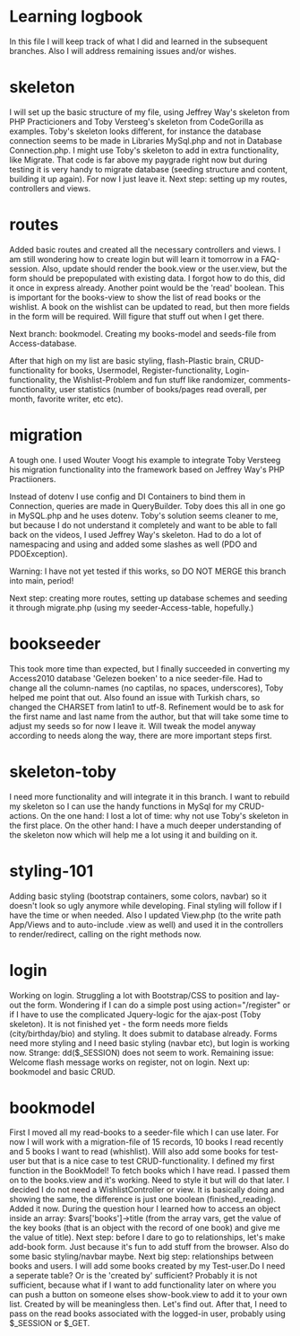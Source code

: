 # Learning logbook
In this file I will keep track of what I did and learned in the subsequent branches.
Also I will address remaining issues and/or wishes.

# skeleton
I will set up the basic structure of my file, using Jeffrey Way's skeleton from PHP Practicioners and Toby Versteeg's skeleton from CodeGorilla as examples. Toby's skeleton looks different, for instance the database connection seems to be made in Libraries MySql.php and not in Database Connection.php. I might use Toby's skeleton to add in extra functionality, like Migrate. That code is far above my paygrade right now but during testing it is very handy to migrate database (seeding structure and content, building it up again). For now I just leave it. Next step: setting up my routes, controllers and views.

# routes
Added basic routes and created all the necessary controllers and views. I am still wondering how to create login but will learn it tomorrow in a FAQ-session. Also, update should render the book.view or the user.view, but the form should be prepopulated with existing data. I forgot how to do this, did it once in express already. Another point would be the 'read' boolean. This is important for the books-view to show the list of read books or the wishlist. A book on the wishlist can be updated to read, but then more fields in the form will be required. Will figure that stuff out when I get there.

Next branch: bookmodel. Creating my books-model and seeds-file from Access-database.

After that high on my list are basic styling, flash-Plastic brain, CRUD-functionality for books, Usermodel, Register-functionality, Login-functionality, the Wishlist-Problem and fun stuff like randomizer, comments-functionality, user statistics (number of books/pages read overall, per month, favorite writer, etc etc).

# migration
A tough one. I used Wouter Voogt his example to integrate Toby Versteeg his migration functionality into the framework based on Jeffrey Way's PHP Practiioners.

Instead of dotenv I use config and DI Containers to bind them in Connection, queries are made in QueryBuilder. Toby does this all in one go in MySQL.php and he uses dotenv. Toby's solution seems cleaner to me, but because I do not understand it completely and want to be able to fall back on the videos, I used Jeffrey Way's skeleton. Had to do a lot of namespacing and using and added some slashes as well (PDO and PDOException).

Warning: I have not yet tested if this works, so DO NOT MERGE this branch into main, period!

Next step: creating more routes, setting up database schemes and seeding it through migrate.php (using my seeder-Access-table, hopefully.)

# bookseeder
This took more time than expected, but I finally succeeded in converting my Access2010 database 'Gelezen boeken' to a nice seeder-file. Had to change all the column-names (no captilas, no spaces, underscores), Toby helped me point that out. Also found an issue with Turkish chars, so changed the CHARSET from latin1 to utf-8. Refinement would be to ask for the first name and last name from the author, but that will take some time to adjust my seeds so for now I leave it. Will tweak the model anyway according to needs along the way, there are more important steps first.

# skeleton-toby
I need more functionality and will integrate it in this branch.
I want to rebuild my skeleton so I can use the handy functions in MySql for my CRUD-actions.
On the one hand: I lost a lot of time: why not use Toby's skeleton in the first place.
On the other hand: I have a much deeper understanding of the skeleton now which will help me a lot using it and building on it.

# styling-101
Adding basic styling (bootstrap containers, some colors, navbar) so it doesn't look so ugly anymore while developing. Final styling will follow if I have the time or when needed.
Also I updated View.php (to the write path App/Views and to auto-include .view as well) and used it in the controllers to render/redirect, calling on the right methods now.

# login
Working on login. Struggling a lot with Bootstrap/CSS to position and lay-out the form.
Wondering if I can do a simple post using action="/register" or if I have to use the complicated Jquery-logic for the ajax-post (Toby skeleton).
It is not finished yet - the form needs more fields (city/birthday/bio) and styling. It does submit to database already.
Forms need more styling and I need basic styling (navbar etc), but login is working now.
Strange: dd($_SESSION) does not seem to work. 
Remaining issue: Welcome flash message works on register, not on login.
Next up: bookmodel and basic CRUD.

# bookmodel
First I moved all my read-books to a seeder-file which I can use later. For now I will work with a migration-file of 15 records, 10 books I read recently and 5 books I want to read (whishlist). Will also add some books for test-user but that is a nice case to test CRUD-functionality.
I defined my first function in the BookModel! To fetch books which I have read. I passed them on to the books.view and it's working. Need to style it but will do that later.
I decided I do not need a WishlistController or view. It is basically doing and showing the same, the difference is just one boolean (finished_reading). Added it now.
During the question hour I learned how to access an object inside an array: $vars['books']->title (from the array vars, get the value of the key books (that is an object with the record of one book) and give me the value of title).
Next step: before I dare to go to relationships, let's make add-book form. Just because it's fun to add stuff from the browser. Also do some basic styling/navbar maybe.
Next big step: relationships between books and users. I will add some books created by my Test-user.Do I need a seperate table? Or is the 'created by' sufficient? Probably it is not sufficient, because what if I want to add functionality later on where you can push a button on someone elses show-book.view to add it to your own list. Created by will be meaningless then. Let's find out. After that, I need to pass on the read books associated with the logged-in user, probably using $_SESSION or $_GET.